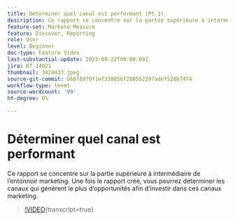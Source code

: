 ```yaml
---
title: Déterminer quel canal est performant (Pt.1)
description: Ce rapport se concentre sur la partie supérieure à intermédiaire de l’entonnoir marketing. Une fois le rapport créé, vous pourrez déterminer les canaux qui génèrent le plus d’opportunités afin d’investir dans ces canaux marketing.
feature-set: Marketo Measure
feature: Discover, Reporting
role: User
level: Beginner
doc-type: Feature Video
last-substantial-update: 2023-09-22T00:00:00Z
jira: KT-14021
thumbnail: 3424433.jpeg
source-git-commit: b68f8979f1ef338856f280552297adef528b74f4
workflow-type: tm+mt
source-wordcount: '99'
ht-degree: 0%

---
```



# Déterminer quel canal est performant

Ce rapport se concentre sur la partie supérieure à intermédiaire de l’entonnoir marketing. Une fois le rapport créé, vous pourrez déterminer les canaux qui génèrent le plus d’opportunités afin d’investir dans ces canaux marketing.

>[!VIDEO](https://video.tv.adobe.com/v/3424433/?learn=on){transcript=true}
